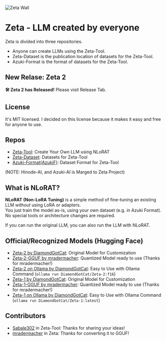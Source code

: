
![Zeta Wall](https://github.com/user-attachments/assets/44e029c3-2205-476b-baba-53bb8585f2cc)

# Zeta - LLM created by everyone
Zeta is divided into three repositories.

- Anyone can create LLMs using the Zeta-Tool.
- Zeta-Dataset is the publication location of datasets for the Zeta-Tool.
- Azuki-Format is the format of datasets for the Zeta-Tool.

## New Relase: Zeta 2
**🛠️ Zeta 2 has Released!**
Please visit Release Tab.

## License
It's MIT licensed.
I decided on this license because it makes it easy and free for anyone to use.

## Repos
- [Zeta-Tool](https://github.com/DiamondGotCat/Zeta-Tool): Create Your Own LLM using NLoRAT
- [Zeta-Dataset](https://github.com/DiamondGotCat/Zeta-Dataset/releases): Datasets for Zeta-Tool
- [Azuki-Format(AzukiF)](https://github.com/DiamondGotCat/Azuki-Format): Dataset Format for Zeta-Tool

(NOTE: Hinode-AI, and Azuki-AI is Marged to Zeta Project)

## What is NLoRAT?

**NLoRAT (Non-LoRA Tuning)** is a simple method of fine-tuning an existing LLM *without* using LoRA or adapters.  
You just train the model as-is, using your own dataset (e.g. in Azuki Format).  
No special tools or architecture changes are required.

If you can run the original LLM, you can also run the LLM with NLoRAT.

## Official/Recognized Models (Hugging Face)
- [Zeta-2 by DiamondGotCat](https://huggingface.co/DiamondGotCat/Zeta-2): Original Model for Customization
- [Zeta-2-GGUF by mradermacher](https://huggingface.co/mradermacher/Zeta-2-GGUF): Quantized Model ready to use (Thanks for mradermacher!)
- [Zeta-2 on Ollama by DiamondGotCat](https://ollama.com/DiamondGotCat/Zeta-2): Easy to Use with Ollama Command (`ollama run DiamondGotCat/Zeta-2:f16`)
- [Zeta-1 by DiamondGotCat](https://huggingface.co/DiamondGotCat/Zeta-1): Original Model for Customization
- [Zeta-1-GGUF by mradermacher](https://huggingface.co/mradermacher/Zeta-1-GGUF): Quantized Model ready to use (Thanks for mradermacher!)
- [Zeta-1 on Ollama by DiamondGotCat](https://ollama.com/DiamondGotCat/Zeta-1): Easy to Use with Ollama Command (`ollama run DiamondGotCat/Zeta-1:latest`)

## Contributors
- [Sabale302](https://github.com/Sabale302) in Zeta-Tool: Thanks for sharing your ideas!
- [mradermacher](https://huggingface.co/mradermacher) in Zeta: Thanks for converting it to GGUF!
